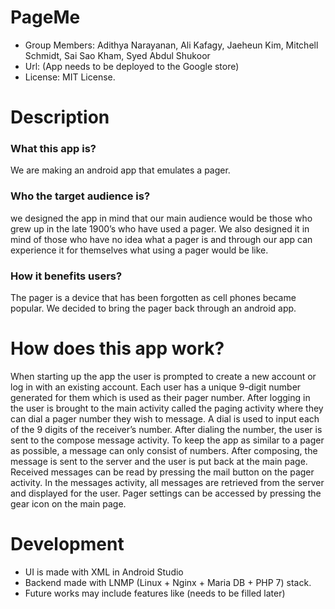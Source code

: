 # PageMe
* 	Group Members: Adithya Narayanan, Ali Kafagy, Jaeheun Kim, Mitchell Schmidt, Sai Sao Kham, Syed Abdul Shukoor
*   Url: (App needs to be deployed to the Google store)
* 	License: MIT License.

#	Description

### What this app is?
We are making an android app that emulates a pager. 
### 	Who the target audience is?
we designed the app in mind that our main audience would be those who grew up in the late 1900’s who have used a pager. 
We also designed it in mind of those who have no idea what a pager is and through our app can experience it for themselves what using a pager would be like. 
###	How it benefits users?
The pager is a device that has been forgotten as cell phones became popular. We decided to bring the pager back through an android app.

# How does this app work?

When starting up the app the user is prompted to create a new account or log in with an existing account. 
Each user has a unique 9-digit number generated for them which is used as their pager number.
After logging in the user is brought to the main activity called the paging activity where they can dial a pager number they wish to message.
A dial is used to input each of the 9 digits of the receiver’s number.
After dialing the number, the user is sent to the compose message activity.
To keep the app as similar to a pager as possible, a message can only consist of numbers.
After composing, the message is sent to the server and the user is put back at the main page.
Received messages can be read by pressing the mail button on the pager activity.
In the messages activity, all messages are retrieved from the server and displayed for the user.
Pager settings can be accessed by pressing the gear icon on the main page.

#	Development
* 	UI is made with XML in Android Studio
* 	Backend made with LNMP (Linux + Nginx + Maria DB + PHP 7) stack.
* 	Future works may include features like (needs to be filled later)
